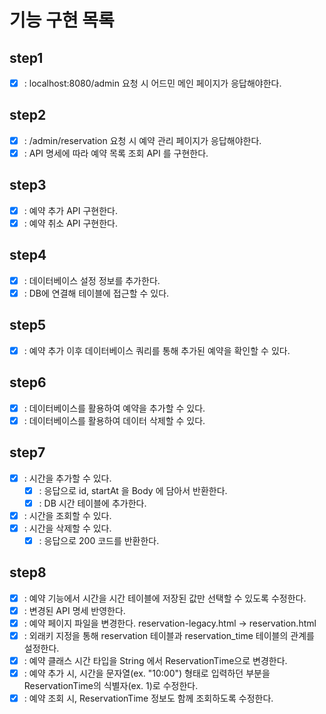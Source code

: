 # 기능 구현 목록
## step1
- [X] : localhost:8080/admin 요청 시 어드민 메인 페이지가 응답해야한다.

## step2
- [X] : /admin/reservation 요청 시 예약 관리 페이지가 응답해야한다.
- [X] : API 명세에 따라 예약 목록 조회 API 를 구현한다.

## step3
- [X] : 예약 추가 API 구현한다.
- [X] : 예약 취소 API 구현한다.

## step4
- [X] : 데이터베이스 설정 정보를 추가한다.
- [X] : DB에 연결해 테이블에 접근할 수 있다.

## step5
- [X] : 예약 추가 이후 데이터베이스 쿼리를 통해 추가된 예약을 확인할 수 있다.

## step6
- [X] : 데이터베이스를 활용하여 예약을 추가할 수 있다.
- [X] : 데이터베이스를 활용하여 데이터 삭제할 수 있다.

## step7
- [X] : 시간을 추가할 수 있다.
  - [X] : 응답으로 id, startAt 을 Body 에 담아서 반환한다.
  - [X] : DB 시간 테이블에 추가한다. 
- [X] : 시간을 조회할 수 있다.
- [X] : 시간을 삭제할 수 있다.
  - [X] : 응답으로 200 코드를 반환한다.

## step8
- [X] : 예약 기능에서 시간을 시간 테이블에 저장된 값만 선택할 수 있도록 수정한다.
- [X] : 변경된 API 명세 반영한다.
- [X] : 예약 페이지 파일을 변경한다. reservation-legacy.html -> reservation.html  
- [X] : 외래키 지정을 통해 reservation 테이블과 reservation_time 테이블의 관계를 설정한다.
- [X] : 예약 클래스 시간 타입을 String 에서 ReservationTime으로 변경한다.
- [X] : 예약 추가 시, 시간을 문자열(ex. "10:00") 형태로 입력하던 부분을 ReservationTime의 식별자(ex. 1)로 수정한다.
- [X] : 예약 조회 시, ReservationTime 정보도 함께 조회하도록 수정한다.
